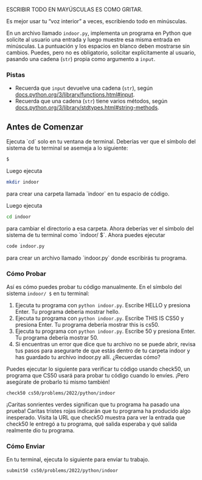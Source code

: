 ESCRIBIR TODO EN MAYÚSCULAS ES COMO GRITAR.

Es mejor usar tu “voz interior” a veces, escribiendo todo en minúsculas.

En un archivo llamado `indoor.py`, implementa un programa en Python que solicite al usuario una entrada y luego muestre esa misma entrada en minúsculas. La puntuación y los espacios en blanco deben mostrarse sin cambios. Puedes, pero no es obligatorio, solicitar explícitamente al usuario, pasando una cadena (`str`) propia como argumento a `input`.

### Pistas

- Recuerda que `input` devuelve una cadena (`str`), según [docs.python.org/3/library/functions.html#input](https://docs.python.org/3/library/functions.html#input).
- Recuerda que una cadena (`str`) tiene varios métodos, según [docs.python.org/3/library/stdtypes.html#string-methods](https://docs.python.org/3/library/stdtypes.html#string-methods).

## Antes de Comenzar

Ejecuta \`cd\` solo en tu ventana de terminal. Deberías ver que el símbolo del sistema de tu terminal se asemeja a lo siguiente:

```bash
$
```

Luego ejecuta

```bash
mkdir indoor
```

para crear una carpeta llamada \`indoor\` en tu espacio de código.

Luego ejecuta

```bash
cd indoor
```

para cambiar el directorio a esa carpeta. Ahora deberías ver el símbolo del sistema de tu terminal como \`indoor/ $\`. Ahora puedes ejecutar

```bash
code indoor.py
```

para crear un archivo llamado \`indoor.py\` donde escribirás tu programa.

### Cómo Probar

Así es cómo puedes probar tu código manualmente. En el símbolo del sistema `indoor/ $` en tu terminal:

1. Ejecuta tu programa con `python indoor.py`. Escribe HELLO y presiona Enter. Tu programa debería mostrar hello.
2. Ejecuta tu programa con `python indoor.py`. Escribe THIS IS CS50 y presiona Enter. Tu programa debería mostrar this is cs50.
3. Ejecuta tu programa con `python indoor.py`. Escribe 50 y presiona Enter. Tu programa debería mostrar 50.
4. Si encuentras un error que dice que tu archivo no se puede abrir, revisa tus pasos para asegurarte de que estás dentro de tu carpeta indoor y has guardado tu archivo indoor.py allí. ¿Recuerdas cómo?

Puedes ejecutar lo siguiente para verificar tu código usando check50, un programa que CS50 usará para probar tu código cuando lo envíes. ¡Pero asegúrate de probarlo tú mismo también!

`check50 cs50/problems/2022/python/indoor`

¡Caritas sonrientes verdes significan que tu programa ha pasado una prueba! Caritas tristes rojas indicarán que tu programa ha producido algo inesperado. Visita la URL que check50 muestra para ver la entrada que check50 le entregó a tu programa, qué salida esperaba y qué salida realmente dio tu programa.

### Cómo Enviar

En tu terminal, ejecuta lo siguiente para enviar tu trabajo.

`submit50 cs50/problems/2022/python/indoor`
